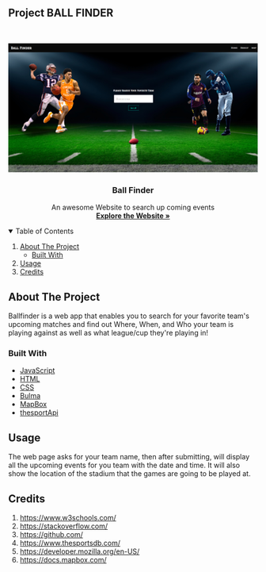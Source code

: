 ## Project BALL FINDER

<!-- PROJECT LOGO -->
<br />
<p align="center">
  <a href="https://ayadalshaikhli.github.io/apiproject/">
    <img src="/assets/img/pagescreencapture.png" alt="screenshot" >
  </a>

  <h3 align="center">Ball Finder</h3>

  <p align="center">
    An awesome Website to search up coming events
    <br />
    <a href="https://ayadalshaikhli.github.io/apiproject/"><strong>Explore the Website »</strong></a>
    <br />
  </p>
</p>

<!-- TABLE OF CONTENTS -->
<details open="open">
  <summary>Table of Contents</summary>
  <ol>
    <li>
      <a href="#about-the-project">About The Project</a>
      <ul>
        <li><a href="#built-with">Built With</a></li>
      </ul>
    </li>
    <li><a href="#usage">Usage</a></li>
    <li><a href="#usage">Credits</a></li>
  </ol>
</details>

<!-- ABOUT THE PROJECT -->

## About The Project

Ballfinder is a web app that enables you to search for your favorite team's upcoming matches and find out Where, When, and Who your team is playing against as well as what league/cup they're playing in!

### Built With

- [JavaScript](https://www.javascript.com/)
- [HTML](https://html.com/)
- [CSS](https://www.google.com/)
- [Bulma](https://bulma.io/)
- [MapBox](https://www.mapbox.com/)
- [thesportApi](https://www.thesportsdb.com/)

## Usage
The web page asks for your team name, then after submitting, will display all the upcoming events for you team with the date and time. It will also show the location of the stadium that the games are going to be played at.


## Credits

1. https://www.w3schools.com/
2. https://stackoverflow.com/
3. https://github.com/
4. https://www.thesportsdb.com/
5. https://developer.mozilla.org/en-US/
6. https://docs.mapbox.com/

